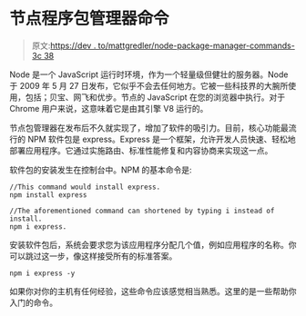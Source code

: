 # 节点程序包管理器命令

> 原文:[https://dev . to/mattgredler/node-package-manager-commands-3c 38](https://dev.to/mattgredler/node-package-manager-commands-3c38)

Node 是一个 JavaScript 运行时环境，作为一个轻量级但健壮的服务器。Node 于 2009 年 5 月 27 日发布，它似乎不会去任何地方。它被一些科技界的大腕所使用，包括；贝宝、网飞和优步。节点的 JavaScript 在您的浏览器中执行。对于 Chrome 用户来说，这意味着它是由其引擎 V8 运行的。

节点包管理器在发布后不久就实现了，增加了软件的吸引力。目前，核心功能最流行的 NPM 软件包是 express。Express 是一个框架，允许开发人员快速、轻松地部署应用程序。它通过实施路由、标准性能修复和内容协商来实现这一点。

软件包的安装发生在控制台中。NPM 的基本命令是:

```
//This command would install express.
npm install express

//The aforementioned command can shortened by typing i instead of install.
npm i express. 
```

安装软件包后，系统会要求您为该应用程序分配几个值，例如应用程序的名称。你可以跳过这一步，像这样接受所有的标准答案。

```
npm i express -y 
```

如果你对你的主机有任何经验，这些命令应该感觉相当熟悉。这里的是一些帮助你入门的命令。